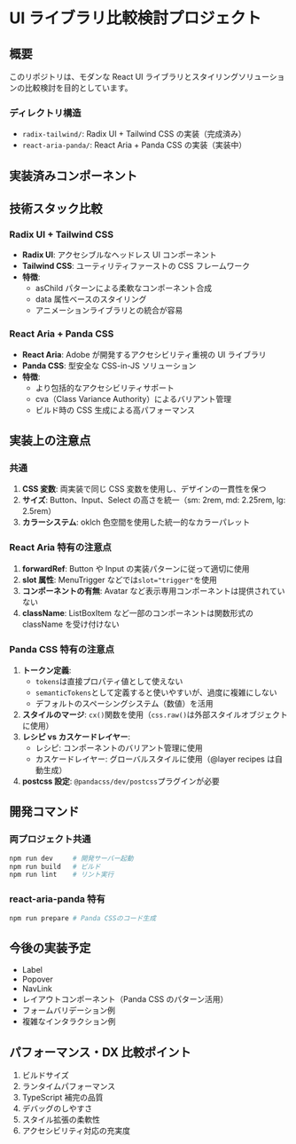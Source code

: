 # UI ライブラリ比較検討プロジェクト

## 概要

このリポジトリは、モダンな React UI ライブラリとスタイリングソリューションの比較検討を目的としています。

### ディレクトリ構造

- `radix-tailwind/`: Radix UI + Tailwind CSS の実装（完成済み）
- `react-aria-panda/`: React Aria + Panda CSS の実装（実装中）

## 実装済みコンポーネント

## 技術スタック比較

### Radix UI + Tailwind CSS

- **Radix UI**: アクセシブルなヘッドレス UI コンポーネント
- **Tailwind CSS**: ユーティリティファーストの CSS フレームワーク
- **特徴**:
  - asChild パターンによる柔軟なコンポーネント合成
  - data 属性ベースのスタイリング
  - アニメーションライブラリとの統合が容易

### React Aria + Panda CSS

- **React Aria**: Adobe が開発するアクセシビリティ重視の UI ライブラリ
- **Panda CSS**: 型安全な CSS-in-JS ソリューション
- **特徴**:
  - より包括的なアクセシビリティサポート
  - cva（Class Variance Authority）によるバリアント管理
  - ビルド時の CSS 生成による高パフォーマンス

## 実装上の注意点

### 共通

1. **CSS 変数**: 両実装で同じ CSS 変数を使用し、デザインの一貫性を保つ
2. **サイズ**: Button、Input、Select の高さを統一（sm: 2rem, md: 2.25rem, lg: 2.5rem）
3. **カラーシステム**: oklch 色空間を使用した統一的なカラーパレット

### React Aria 特有の注意点

1. **forwardRef**: Button や Input の実装パターンに従って適切に使用
2. **slot 属性**: MenuTrigger などでは`slot="trigger"`を使用
3. **コンポーネントの有無**: Avatar など表示専用コンポーネントは提供されていない
4. **className**: ListBoxItem など一部のコンポーネントは関数形式の className を受け付けない

### Panda CSS 特有の注意点

1. **トークン定義**:
   - `tokens`は直接プロパティ値として使えない
   - `semanticTokens`として定義すると使いやすいが、過度に複雑にしない
   - デフォルトのスペーシングシステム（数値）を活用
2. **スタイルのマージ**: `cx()`関数を使用（`css.raw()`は外部スタイルオブジェクトに使用）
3. **レシピ vs カスケードレイヤー**:
   - レシピ: コンポーネントのバリアント管理に使用
   - カスケードレイヤー: グローバルスタイルに使用（@layer recipes は自動生成）
4. **postcss 設定**: `@pandacss/dev/postcss`プラグインが必要

## 開発コマンド

### 両プロジェクト共通

```bash
npm run dev     # 開発サーバー起動
npm run build   # ビルド
npm run lint    # リント実行
```

### react-aria-panda 特有

```bash
npm run prepare # Panda CSSのコード生成
```

## 今後の実装予定

- Label
- Popover
- NavLink
- レイアウトコンポーネント（Panda CSS のパターン活用）
- フォームバリデーション例
- 複雑なインタラクション例

## パフォーマンス・DX 比較ポイント

1. ビルドサイズ
2. ランタイムパフォーマンス
3. TypeScript 補完の品質
4. デバッグのしやすさ
5. スタイル拡張の柔軟性
6. アクセシビリティ対応の充実度
